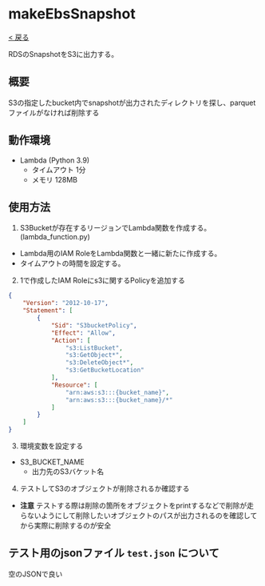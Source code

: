 # makeEbsSnapshot

[< 戻る](../../README.md)

RDSのSnapshotをS3に出力する。

## 概要

S3の指定したbucket内でsnapshotが出力されたディレクトリを探し、parquetファイルがなければ削除する

## 動作環境

- Lambda (Python 3.9)
  - タイムアウト 1分
  - メモリ 128MB

## 使用方法

1. S3Bucketが存在するリージョンでLambda関数を作成する。 (lambda_function.py)
  - Lambda用のIAM RoleをLambda関数と一緒に新たに作成する。
  - タイムアウトの時間を設定する。

2. 1で作成したIAM Roleにs3に関するPolicyを追加する
```json
{
    "Version": "2012-10-17",
    "Statement": [
        {
            "Sid": "S3bucketPolicy",
            "Effect": "Allow",
            "Action": [
                "s3:ListBucket",
                "s3:GetObject*",
                "s3:DeleteObject*",
                "s3:GetBucketLocation"
            ],
            "Resource": [
                "arn:aws:s3:::{bucket_name}",
                "arn:aws:s3:::{bucket_name}/*"
            ]
        }
    ]
}
```
3. 環境変数を設定する
  - S3_BUCKET_NAME
    - 出力先のS3バケット名
4. テストしてS3のオブジェクトが削除されるか確認する 
  - **注意** テストする際は削除の箇所をオブジェクトをprintするなどで削除が走らないようにして削除したいオブジェクトのパスが出力されるのを確認して
から実際に削除するのが安全

## テスト用のjsonファイル `test.json` について
空のJSONで良い
